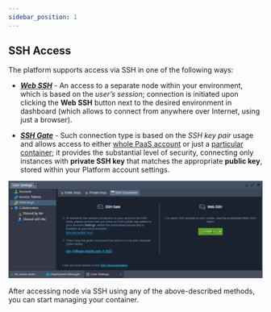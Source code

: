 ```yaml
---
sidebar_position: 1
---
```


## SSH Access

The platform supports access via SSH in one of the following ways:

- [**_Web SSH_**]( /docs/Deployment%20Tools/SSH/SSH%20Access/Web%20SSH) - An access to a separate node within your environment, which is based on the _user’s session_; connection is initiated upon clicking the **Web SSH** button next to the desired environment in dashboard (which allows to connect from anywhere over Internet, using just a browser).

- [**_SSH Gate_**]( /docs/Deployment%20Tools/SSH/SSH%20Access/SSH%20Gate) - Such connection type is based on the _SSH key pair_ usage and allows access to either [whole PaaS account]( /docs/Deployment%20Tools/SSH/SSH%20Access/SSH%20Gate#ssh-access-to-platform-account) or just a [particular container]( /docs/Deployment%20Tools/SSH/SSH%20Access/SSH%20Gate#direct-access-to-container); it provides the substantial level of security, connecting only instances with **private SSH key** that matches the appropriate **public key**, stored within your Platform account settings.

<div style={{
    display:'flex',
    justifyContent: 'center',
    margin: '0 0 1rem 0'
}}>

![Locale Dropdown](./img/Overview/01-ssh-access-options.png)

</div>

After accessing node via SSH using any of the above-described methods, you can start managing your container.
